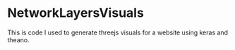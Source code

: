 # NetworkLayersVisuals
This is code I used to generate threejs visuals for a website using keras and theano.
